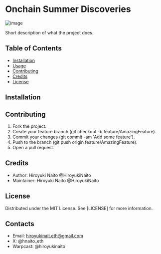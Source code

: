 # Onchain Summer Discoveries

![image](https://github.com/HiroyukiNaito/OchainSummerDiscoveries/assets/32320988/3e45cee4-8a44-441d-a5e0-67682b8a0481)

Short description of what the project does.

## Table of Contents

- [Installation](#installation)
- [Usage](#usage)
- [Contributing](#contributing)
- [Credits](#credits)
- [License](#license)

## Installation

## Contributing

1. Fork the project.
1. Create your feature branch (git checkout -b feature/AmazingFeature).
1. Commit your changes (git commit -am 'Add some feature').
1. Push to the branch (git push origin feature/AmazingFeature).
1. Open a pull request.

## Credits

- Author: Hiroyuki Naito @HiroyukiNaito
- Maintainer: Hiroyuki Naito @HiroyukiNaito


## License

Distributed under the MIT License. See [LICENSE] for more information.

## Contacts

- Email: hiroyukinait.eth@gmail.com
- X: @hnaito_eth
- Warpcast: @hiroyukinaito


